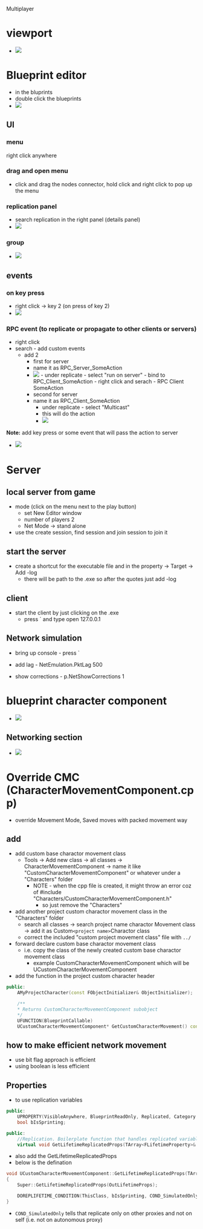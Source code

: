 Multiplayer

# viewport

- <img src="./images/multiplayer-viewport-basics.png">

# Blueprint editor

- in the bluprints
- double click the blueprints
- <img src="./images/replication-basics-bp.png">

## UI

### menu

right click anywhere

### drag and open menu

- click and drag the nodes connector, hold click and right click to pop up the menu

### replication panel

- search replication in the right panel (details panel)
- <img src="./images/bp-replications-attributes.png">

### group

- <img src="./images/group-nodes.png">

## events

### on key press

- right click -> key 2 (on press of key 2)
- <img src="./images/add-mesh-color-change-on-key-2-press.png">

### RPC event (to replicate or propagate to other clients or servers)

- right click
- search - add custom events
  - add 2
    - first for server
    - name it as RPC_Server_SomeAction
    - <img src="./images/replicate-actions-client-server.png">
        - under replicate - select "run on server"
        - bind to RPC_Client_SomeAction
            - right click and serach - RPC Client SomeAction
    - second for server
    - name it as RPC_Client_SomeAction
      - under replicate - select "Multicast"
      - this will do the action
      - <img src="./images/rpc-client-some-action.png">

<b>Note:</b> add key press or some event that will pass the action to server

- <img src="./images/rpc-server-some-action.png">

# Server

## local server from game

- mode (click on the menu next to the play button)
  - set New Editor window
  - number of players 2
  - Net Mode -> stand alone
- use the create session, find session and join session to join it

## start the server

- create a shortcut for the executable file and in the property -> Target -> Add -log
  - there will be path to the .exe so after the quotes just add -log

## client

- start the client by just clicking on the .exe
  - press ` and type open 127.0.0.1

## Network simulation

- bring up console - press `

- add lag - NetEmulation.PktLag 500
- show corrections - p.NetShowCorrections 1

# blueprint character component

- <img src="./images/charactor-component-blueprint.png">

## Networking section

- <img src="./images/cc-networking-section.png">

# Override CMC (CharacterMovementComponent.cpp)

- override Movement Mode, Saved moves with packed movement way

## add

- add custom base charactor movement class
  - Tools -> Add new class -> all classes -> CharacterMovementComponent -> name it like "CustomCharacterMovementComponent" or whatever under a "Characters" folder
    - NOTE - when the cpp file is created, it might throw an error coz of #include "Characters/CustomCharacterMovementComponent.h"
      - so just remove the "Characters"
- add another project custom charactor movement class in the "Characters" folder
  - search all classes -> search project name charactor Movement class -> add it as Custom`<project name>`Charactor class
  - correct the included "custom project movement class" file with `../`
- forward declare custom base charactor movement class
  - i.e. copy the class of the newly created custom base charactor movement class
    - example CustomCharacterMovementComponent which will be UCustomCharacterMovementComponent
- add the function in the project custom character header

```cpp
public:
	AMyProjectCharacter(const FObjectInitializer& ObjectInitializer);

	/**
	* Returns CustomCharacterMovementComponent subobject
	*/
	UFUNCTION(BlueprintCallable)
	UCustomCharacterMovementComponent* GetCustomCharacterMovement() const;
```

## how to make efficient network movement

- use bit flag approach is efficient
- using boolean is less efficient

## Properties

- to use replication variables

```cpp
public:
    UPROPERTY(VisibleAnywhere, BlueprintReadOnly, Replicated, Category = "Sprinting")
    bool bIsSprinting;

public:
    //Replication. Boilerplate function that handles replicated variables.
    virtual void GetLifetimeReplicatedProps(TArray<FLifetimeProperty>& OutLifetimeProps) const override;
```

- also add the GetLifetimeReplicatedProps
- below is the defination

```cpp
void UCustomCharacterMovementComponent::GetLifetimeReplicatedProps(TArray<FLifetimeProperty>& OutLifetimeProps) const
{
	Super::GetLifetimeReplicatedProps(OutLifetimeProps);

	DOREPLIFETIME_CONDITION(ThisClass, bIsSprinting, COND_SimulatedOnly);
}
```

- `COND_SimulatedOnly` tells that replicate only on other proxies and not on self (i.e. not on autonomous proxy)
